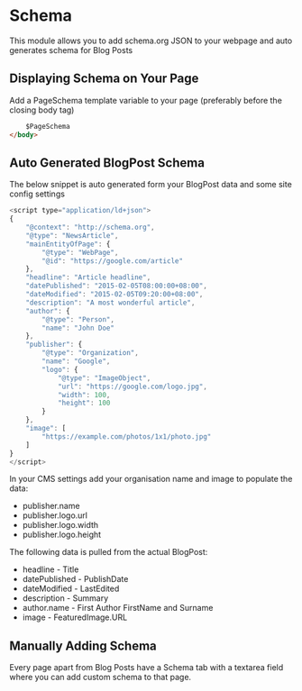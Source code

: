 # Schema

This module allows you to add schema.org JSON to your webpage and auto generates schema for Blog Posts

## Displaying Schema on Your Page

Add a PageSchema template variable to your page (preferably before the closing body tag)

```html
    $PageSchema
</body>
```

## Auto Generated BlogPost Schema

The below snippet is auto generated form your BlogPost data and some site config
settings

```javascript
<script type="application/ld+json">
{
    "@context": "http://schema.org",
    "@type": "NewsArticle",
    "mainEntityOfPage": {
        "@type": "WebPage",
        "@id": "https://google.com/article"
    },
    "headline": "Article headline",
    "datePublished": "2015-02-05T08:00:00+08:00",
    "dateModified": "2015-02-05T09:20:00+08:00",
    "description": "A most wonderful article",
    "author": {
        "@type": "Person",
        "name": "John Doe"
    },
    "publisher": {
        "@type": "Organization",
        "name": "Google",
        "logo": {
            "@type": "ImageObject",
            "url": "https://google.com/logo.jpg",
            "width": 100,
            "height": 100
        }
    },
    "image": [
        "https://example.com/photos/1x1/photo.jpg"
    ]
}
</script>
```

In your CMS settings add your organisation name and image to populate the data:

  - publisher.name
  - publisher.logo.url
  - publisher.logo.width
  - publisher.logo.height

The following data is pulled from the actual BlogPost:

  - headline - Title
  - datePublished - PublishDate
  - dateModified - LastEdited
  - description - Summary
  - author.name - First Author FirstName and Surname
  - image - FeaturedImage.URL

## Manually Adding Schema

Every page apart from Blog Posts have a Schema tab with a textarea field where you can add custom schema to that page.